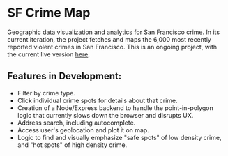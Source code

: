 # SF Crime Map

Geographic data visualization and analytics for San Francisco crime. In its current iteration, the project fetches and maps the 6,000 most recently reported violent crimes in San Francisco. This is an ongoing project, with the current live version [here](https://djfletcher.github.io/SFDataViz/).

## Features in Development:
+ Filter by crime type.
+ Click individual crime spots for details about that crime.
+ Creation of a Node/Express backend to handle the point-in-polygon logic that currently slows down the browser and disrupts UX.
+ Address search, including autocomplete.
+ Access user's geolocation and plot it on map.
+ Logic to find and visually emphasize "safe spots" of low density crime, and "hot spots" of high density crime.
